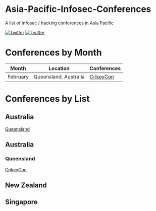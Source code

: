 # Asia-Pacific-Infosec-Conferences
A list of infosec / hacking conferences in Asia Pacific

[![Twitter](https://img.shields.io/badge/twitter-@hakluke-blue.svg)](https://twitter.com/hakluke)
[![Twitter](https://img.shields.io/badge/twitter-@codingo__-blue.svg)](https://twitter.com/codingo_)

# Conferences by Month
| Month    | Location              | Conferences |
|----------|-----------------------|-------------|
| February | Queensland, Australia | [CrikeyCon](https://www.crikeycon.com/) |

# Conferences by List
## Australia
[Queensland](#queensland)

## Australia
### Queensland
[CrikeyCon](https://www.crikeycon.com/)

## New Zealand

## Singapore

